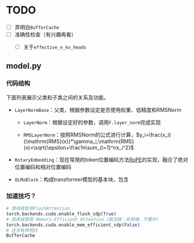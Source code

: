 # TODO

- [ ] 弄明白`BufferCache`
- [ ] 准确性检查（有兴趣再看）
  - [ ] 关于`effective_n_kv_heads`



## model.py

### 代码结构

下面列表展示父类和子类之间的关系及功能。

- `LayerNormBase`：父类，根据参数设定是否使用权重、低精度和RMSNorm

  - `LayerNorm`：根据设定好的参数，调用`F.layer_norm`完成实现

  - `RMSLayerNorm`：按照RMSNorm的公式进行计算，$y_i=\frac{x_i}{\mathrm{RMS}(x)}*\gamma_i,\mathrm{RMS}(x)=\sqrt{\epsilon+\frac1n\sum_{i=1}^nx_i^2}$

- `RotaryEmbedding`：现在常用的token位置编码方法[RoPE](https://spaces.ac.cn/archives/8265/comment-page-1)的实现，融合了绝对位置编码和相对位置编码

- `OLMoBlock`：构成transformer模型的基本块，包含

  

### 加速技巧？

```python
# 禁用或启用FlashAttention
torch.backends.cuda.enable_flash_sdp(True)  
# 启用或禁用 Memory-Efficient Attention（原注释：非常慢，不要开）
torch.backends.cuda.enable_mem_efficient_sdp(False)  
# 还没有弄明白
BufferCache
```

